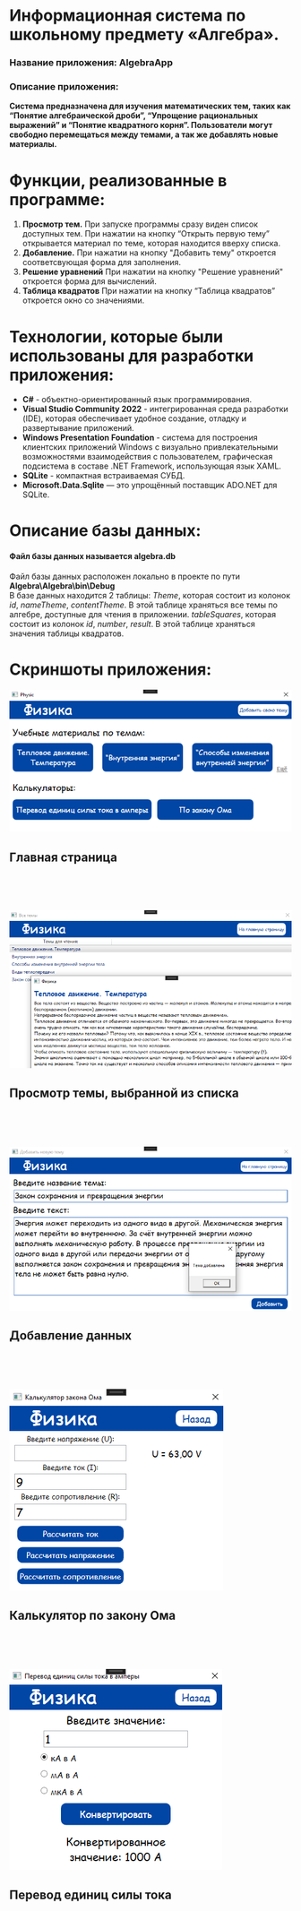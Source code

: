 # Информационная система по школьному предмету «Алгебра».
### Название приложения: AlgebraApp
### Описание приложения:
**Система предназначена для изучения математических тем, таких как “Понятие алгебраической дроби”, “Упрощение рациональных выражений” и “Понятие квадратного корня”. Пользователи могут свободно перемещаться между темами, а так же добавлять новые материалы.**

# Функции, реализованные в программе:
1. **Просмотр тем.** При запуске программы сразу виден список доступных тем. При нажатии на кнопку “Открыть первую тему” открывается материал по теме, которая находится вверху списка.
2. **Добавление.** При нажатии на кнопку "Добавить тему" откроется соответсвующая форма для заполнения.
3. **Решение уравнений** При нажатии на кнопку "Решение уравнений" откроется форма для вычислений.
4. **Таблица квадратов** При нажатии на кнопку “Таблица квадратов” откроется окно со значениями.

# Технологии, которые были использованы для разработки приложения:
- **C#** - объектно-ориентированный язык программирования.
- **Visual Studio Community 2022** - интегрированная среда разработки (IDE), которая обеспечивает удобное создание, отладку и развертывание приложений.
- **Windows Presentation Foundation** - система для построения клиентских приложений Windows с визуально привлекательными возможностями взаимодействия с пользователем, графическая подсистема в составе .NET Framework, использующая язык XAML.
- **SQLite** - компактная встраиваемая СУБД.
- **Microsoft.Data.Sqlite** — это упрощённый поставщик ADO.NET для SQLite.

# Описание базы данных:
#### Файл базы данных называется algebra.db <br/>
Файл базы данных расположен локально в проекте по пути **Algebra\Algebra\bin\Debug** </br>
В базе данных находится 2 таблицы: _Theme_, которая состоит из колонок _id_, _nameTheme_, _contentTheme_. В этой таблице храняться все темы по алгебре, доступные для чтения в приложении. _tableSquares_, которая состоит из колонок _id_, _number_, _result_. В этой таблице храняться значения таблицы квадратов.

# Скриншоты приложения:

![Главная страница](https://github.com/vanyaokblog/PhysicApp/blob/main/Screenshots/MainWindow.png)
## Главная страница
</br> </br> </br>

![Просмотр темы, выбранной из списка](https://github.com/vanyaokblog/PhysicApp/blob/main/Screenshots/TopicWin.png)
## Просмотр темы, выбранной из списка
</br> </br> </br>

![Добавление данных](https://github.com/vanyaokblog/PhysicApp/blob/main/Screenshots/AddWin.png)
## Добавление данных
</br> </br> </br>

![Калькулятор по закону Ома](https://github.com/vanyaokblog/PhysicApp/blob/main/Screenshots/OhmsWin.png)
## Калькулятор по закону Ома
</br> </br> </br>

![Перевод единиц силы тока](https://github.com/vanyaokblog/PhysicApp/blob/main/Screenshots/CurrentConverterWin.png)
## Перевод единиц силы тока
</br> </br> </br>
